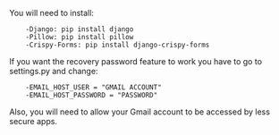 You will need to install:
	
	    -Django: pip install django
	    -Pillow: pip install pillow
	    -Crispy-Forms: pip install django-crispy-forms
	
	
If you want the recovery password feature to work you have to go to settings.py and change:
	
		-EMAIL_HOST_USER = "GMAIL ACCOUNT"
		-EMAIL_HOST_PASSWORD = "PASSWORD"
	
Also, you will need to allow your Gmail account to be accessed by less secure apps.
